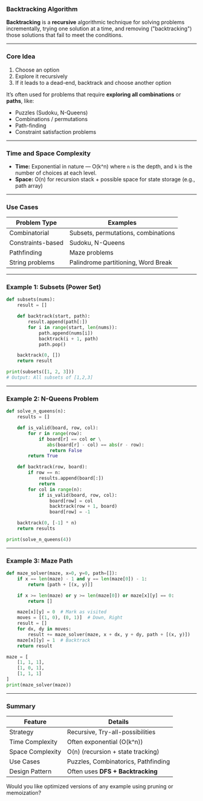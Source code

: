### **Backtracking Algorithm**

**Backtracking** is a **recursive** algorithmic technique for solving problems incrementally, trying one solution at a time, and removing ("backtracking") those solutions that fail to meet the conditions.

---

### **Core Idea**

1. Choose an option
2. Explore it recursively
3. If it leads to a dead-end, backtrack and choose another option

It’s often used for problems that require **exploring all combinations** or **paths**, like:
- Puzzles (Sudoku, N-Queens)
- Combinations / permutations
- Path-finding
- Constraint satisfaction problems

---

### **Time and Space Complexity**

- **Time:** Exponential in nature — O(k^n) where `n` is the depth, and `k` is the number of choices at each level.
- **Space:** O(n) for recursion stack + possible space for state storage (e.g., path array)

---

### **Use Cases**

| Problem Type              | Examples                               |
|---------------------------|----------------------------------------|
| Combinatorial             | Subsets, permutations, combinations    |
| Constraints-based         | Sudoku, N-Queens                       |
| Pathfinding               | Maze problems                          |
| String problems           | Palindrome partitioning, Word Break   |

---

### **Example 1: Subsets (Power Set)**

```python
def subsets(nums):
    result = []

    def backtrack(start, path):
        result.append(path[:])
        for i in range(start, len(nums)):
            path.append(nums[i])
            backtrack(i + 1, path)
            path.pop()

    backtrack(0, [])
    return result

print(subsets([1, 2, 3]))
# Output: All subsets of [1,2,3]
```

---

### **Example 2: N-Queens Problem**

```python
def solve_n_queens(n):
    results = []

    def is_valid(board, row, col):
        for r in range(row):
            if board[r] == col or \
               abs(board[r] - col) == abs(r - row):
                return False
        return True

    def backtrack(row, board):
        if row == n:
            results.append(board[:])
            return
        for col in range(n):
            if is_valid(board, row, col):
                board[row] = col
                backtrack(row + 1, board)
                board[row] = -1

    backtrack(0, [-1] * n)
    return results

print(solve_n_queens(4))
```

---

### **Example 3: Maze Path**

```python
def maze_solver(maze, x=0, y=0, path=[]):
    if x == len(maze) - 1 and y == len(maze[0]) - 1:
        return [path + [(x, y)]]

    if x >= len(maze) or y >= len(maze[0]) or maze[x][y] == 0:
        return []

    maze[x][y] = 0  # Mark as visited
    moves = [(1, 0), (0, 1)]  # Down, Right
    result = []
    for dx, dy in moves:
        result += maze_solver(maze, x + dx, y + dy, path + [(x, y)])
    maze[x][y] = 1  # Backtrack
    return result

maze = [
    [1, 1, 1],
    [1, 0, 1],
    [1, 1, 1]
]
print(maze_solver(maze))
```

---

### **Summary**

| Feature        | Details                                         |
|----------------|--------------------------------------------------|
| Strategy       | Recursive, Try-all-possibilities                 |
| Time Complexity| Often exponential (O(k^n))                       |
| Space Complexity| O(n) (recursion + state tracking)              |
| Use Cases      | Puzzles, Combinatorics, Pathfinding             |
| Design Pattern | Often uses **DFS + Backtracking**               |

Would you like optimized versions of any example using pruning or memoization?